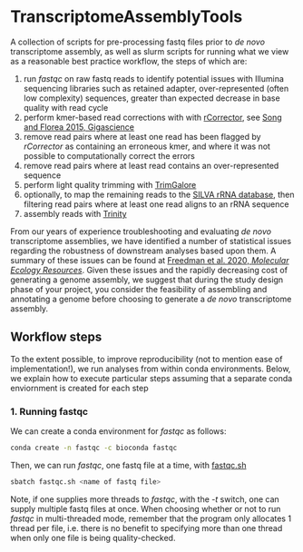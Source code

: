 # TranscriptomeAssemblyTools
A collection of scripts for pre-processing fastq files prior to *de novo* transcriptome assembly, as well as slurm scripts for running what we view as a reasonable best practice workflow, the steps of which are:

1. run *fastqc* on raw fastq reads to identify potential issues with Illumina sequencing libraries such as retained adapter, over-represented (often low complexity) sequences, greater than expected decrease in base quality with read cycle
1. perform kmer-based read corrections with with [rCorrector](https://github.com/mourisl/Rcorrector), see [Song and Florea 2015, Gigascience](https://gigascience.biomedcentral.com/articles/10.1186/s13742-015-0089-y)
1. remove read pairs where at least one read has been flagged by *rCorrector* as containing an erroneous kmer, and where it was not possible to computationally correct the errors
1. remove read pairs where at least read contains an over-represented sequence
1. perform light quality trimming with [TrimGalore](https://github.com/FelixKrueger/TrimGalore)
1. optionally, to map the remaining reads to the [SILVA rRNA database](https://www.arb-silva.de/), then filtering read pairs where at least one read aligns to an rRNA sequence
1. assembly reads with [Trinity](https://github.com/trinityrnaseq/trinityrnaseq)

From our years of experience troubleshooting and evaluating *de novo* transcriptome assemblies, we have identified a number of statistical issues regarding the robustness of downstream analyses based upon them. A summary of these issues can be found at [Freedman et al. 2020, *Molecular Ecology Resources*](https://onlinelibrary.wiley.com/doi/abs/10.1111/1755-0998.13156). Given these issues and the rapidly decreasing cost of generating a genome assembly, we suggest that during the study design phase of your project, you consider the feasibility of assembling and annotating a genome before choosing to generate a *de novo* transcriptome assembly.

## Workflow steps
To the extent possible, to improve reproducibility (not to mention ease of implementation!), we run analyses from within conda environments. Below, we explain how to execute particular steps assuming that a separate conda enviornment is created for each step

### 1. Running fastqc
We can create a conda environment for *fastqc* as follows:
```bash
conda create -n fastqc -c bioconda fastqc
```
Then, we can run *fastqc*, one fastq file at a time, with [fastqc.sh](https://github.com/harvardinformatics/TranscriptomeAssemblyTools/blob/master/job_scripts/fastqc.sh)
```bash
sbatch fastqc.sh <name of fastq file>
```
Note, if one supplies more threads to *fastqc*, with the *-t* switch, one can supply multiple fastq files at once. When choosing whether or not to run *fastqc* in multi-threaded mode, remember that the program only allocates 1 thread per file, i.e. there is no benefit to specifying more than one thread when only one file is being quality-checked. 



